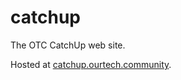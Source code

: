 # catchup

The OTC CatchUp web site.

Hosted at [catchup.ourtech.community](https://catchup.ourtech.community).
